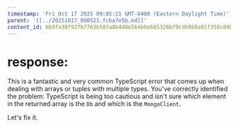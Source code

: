 ```yaml
---
timestamp: 'Fri Oct 17 2025 09:05:21 GMT-0400 (Eastern Daylight Time)'
parent: '[[../20251017_090521.fcba7e5b.md]]'
content_id: bb9fa30f927b7763b58fa8b4d8e564b6e685326b79cdb960a01f350c89b07c7e
---
```


# response:

This is a fantastic and very common TypeScript error that comes up when dealing with arrays or tuples with multiple types. You've correctly identified the problem: TypeScript is being too cautious and isn't sure which element in the returned array is the `Db` and which is the `MongoClient`.

Let's fix it.
